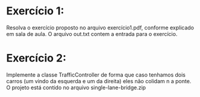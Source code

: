 # Exercício 1:
Resolva o exercício proposto no arquivo exercício1.pdf, conforme explicado em sala de aula. O arquivo out.txt contem a entrada para o exercício.

# Exercício 2:
Implemente a classe TrafficController de forma que caso tenhamos dois carros (um vindo da esquerda e um da direita) eles não colidam n a ponte. 
O projeto está contido no arquivo single-lane-bridge.zip